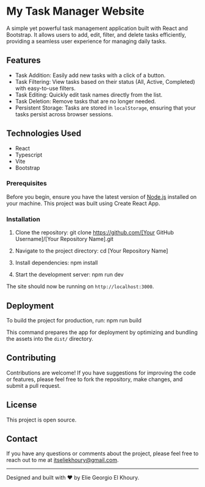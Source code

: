 # My Task Manager Website

A simple yet powerful task management application built with React and Bootstrap. It allows users to add, edit, filter, and delete tasks efficiently, providing a seamless user experience for managing daily tasks.

## Features

- Task Addition: Easily add new tasks with a click of a button.
- Task Filtering: View tasks based on their status (All, Active, Completed) with easy-to-use filters.
- Task Editing: Quickly edit task names directly from the list.
- Task Deletion: Remove tasks that are no longer needed.
- Persistent Storage: Tasks are stored in `localStorage`, ensuring that your tasks persist across browser sessions.

## Technologies Used

- React
- Typescript
- Vite
- Bootstrap

### Prerequisites

Before you begin, ensure you have the latest version of [Node.js](https://nodejs.org/) installed on your machine. This project was built using Create React App.

### Installation

1. Clone the repository:
git clone https://github.com/[Your GitHub Username]/[Your Repository Name].git

2. Navigate to the project directory:
cd [Your Repository Name]

3. Install dependencies:
npm install

4. Start the development server:
npm run dev

The site should now be running on `http://localhost:3000`.

## Deployment

To build the project for production, run:
npm run build

This command prepares the app for deployment by optimizing and bundling the assets into the `dist/` directory.

## Contributing

Contributions are welcome! If you have suggestions for improving the code or features, please feel free to fork the repository, make changes, and submit a pull request.

## License

This project is open source.

## Contact

If you have any questions or comments about the project, please feel free to reach out to me at itseliekhoury@gmail.com.

---

Designed and built with ❤️ by Elie Georgio El Khoury.
